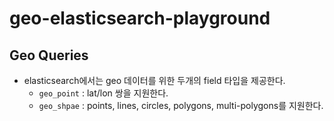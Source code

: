 # geo-elasticsearch-playground

## Geo Queries

- elasticsearch에서는 geo 데이터를 위한 두개의 field 타입을 제공한다.
    - `geo_point` : lat/lon 쌍을 지원한다.
    - `geo_shpae` : points, lines, circles, polygons, multi-polygons를 지원한다.

